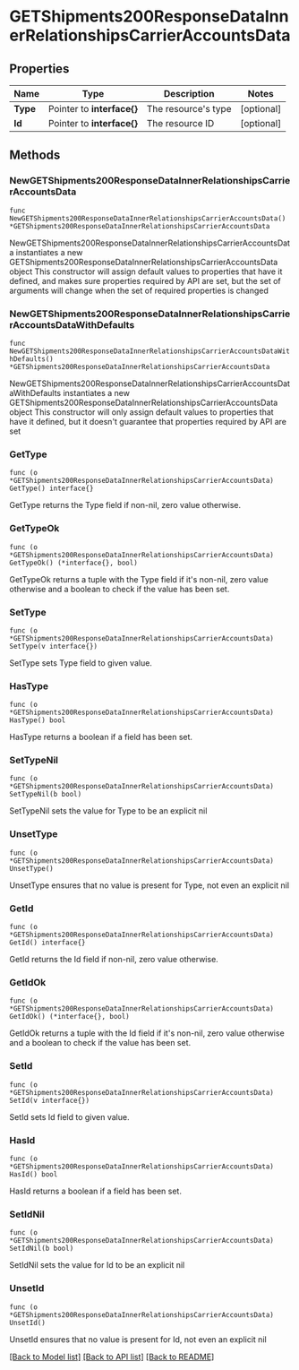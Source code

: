 # GETShipments200ResponseDataInnerRelationshipsCarrierAccountsData

## Properties

Name | Type | Description | Notes
------------ | ------------- | ------------- | -------------
**Type** | Pointer to **interface{}** | The resource&#39;s type | [optional] 
**Id** | Pointer to **interface{}** | The resource ID | [optional] 

## Methods

### NewGETShipments200ResponseDataInnerRelationshipsCarrierAccountsData

`func NewGETShipments200ResponseDataInnerRelationshipsCarrierAccountsData() *GETShipments200ResponseDataInnerRelationshipsCarrierAccountsData`

NewGETShipments200ResponseDataInnerRelationshipsCarrierAccountsData instantiates a new GETShipments200ResponseDataInnerRelationshipsCarrierAccountsData object
This constructor will assign default values to properties that have it defined,
and makes sure properties required by API are set, but the set of arguments
will change when the set of required properties is changed

### NewGETShipments200ResponseDataInnerRelationshipsCarrierAccountsDataWithDefaults

`func NewGETShipments200ResponseDataInnerRelationshipsCarrierAccountsDataWithDefaults() *GETShipments200ResponseDataInnerRelationshipsCarrierAccountsData`

NewGETShipments200ResponseDataInnerRelationshipsCarrierAccountsDataWithDefaults instantiates a new GETShipments200ResponseDataInnerRelationshipsCarrierAccountsData object
This constructor will only assign default values to properties that have it defined,
but it doesn't guarantee that properties required by API are set

### GetType

`func (o *GETShipments200ResponseDataInnerRelationshipsCarrierAccountsData) GetType() interface{}`

GetType returns the Type field if non-nil, zero value otherwise.

### GetTypeOk

`func (o *GETShipments200ResponseDataInnerRelationshipsCarrierAccountsData) GetTypeOk() (*interface{}, bool)`

GetTypeOk returns a tuple with the Type field if it's non-nil, zero value otherwise
and a boolean to check if the value has been set.

### SetType

`func (o *GETShipments200ResponseDataInnerRelationshipsCarrierAccountsData) SetType(v interface{})`

SetType sets Type field to given value.

### HasType

`func (o *GETShipments200ResponseDataInnerRelationshipsCarrierAccountsData) HasType() bool`

HasType returns a boolean if a field has been set.

### SetTypeNil

`func (o *GETShipments200ResponseDataInnerRelationshipsCarrierAccountsData) SetTypeNil(b bool)`

 SetTypeNil sets the value for Type to be an explicit nil

### UnsetType
`func (o *GETShipments200ResponseDataInnerRelationshipsCarrierAccountsData) UnsetType()`

UnsetType ensures that no value is present for Type, not even an explicit nil
### GetId

`func (o *GETShipments200ResponseDataInnerRelationshipsCarrierAccountsData) GetId() interface{}`

GetId returns the Id field if non-nil, zero value otherwise.

### GetIdOk

`func (o *GETShipments200ResponseDataInnerRelationshipsCarrierAccountsData) GetIdOk() (*interface{}, bool)`

GetIdOk returns a tuple with the Id field if it's non-nil, zero value otherwise
and a boolean to check if the value has been set.

### SetId

`func (o *GETShipments200ResponseDataInnerRelationshipsCarrierAccountsData) SetId(v interface{})`

SetId sets Id field to given value.

### HasId

`func (o *GETShipments200ResponseDataInnerRelationshipsCarrierAccountsData) HasId() bool`

HasId returns a boolean if a field has been set.

### SetIdNil

`func (o *GETShipments200ResponseDataInnerRelationshipsCarrierAccountsData) SetIdNil(b bool)`

 SetIdNil sets the value for Id to be an explicit nil

### UnsetId
`func (o *GETShipments200ResponseDataInnerRelationshipsCarrierAccountsData) UnsetId()`

UnsetId ensures that no value is present for Id, not even an explicit nil

[[Back to Model list]](../README.md#documentation-for-models) [[Back to API list]](../README.md#documentation-for-api-endpoints) [[Back to README]](../README.md)



